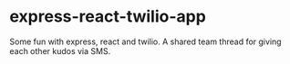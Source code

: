 # express-react-twilio-app
Some fun with express, react and twilio. A shared team thread for giving each other kudos via SMS. 
